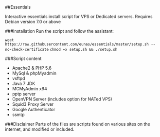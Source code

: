 ##Essentials

Interactive essentials install script for VPS or Dedicated servers.
Requires Debian version 7.0 or above

###Installation
Run the script and follow the assistant:

`wget https://raw.githubusercontent.com/eunas/essentials/master/setup.sh --no-check-certificate`
`chmod +x setup.sh && ./setup.sh`

###Script content
* Apache2 & PHP 5.6
* MySql & phpMyadmin
* vsftpd
* Java 7 JDK
* MCMyAdmin x64
* pptp server
* OpenVPN Server (includes option for NATed VPS)
* Squid3 Proxy Server
* Google Authenticator
* ssmtp

###Disclaimer
Parts of the files are scripts found on various sites on the internet, and modified or included.